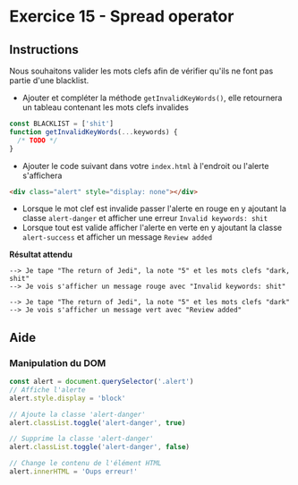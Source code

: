 # Exercice 15 - Spread operator

## Instructions

Nous souhaitons valider les mots clefs afin de vérifier qu'ils ne font pas partie d'une blacklist.

* Ajouter et compléter la méthode `getInvalidKeyWords()`, elle retournera un tableau contenant les mots clefs invalides

```js
const BLACKLIST = ['shit']
function getInvalidKeyWords(...keywords) {
  /* TODO */
}
```

* Ajouter le code suivant dans votre `index.html` à l'endroit ou l'alerte s'affichera

```html
<div class="alert" style="display: none"></div>
```

* Lorsque le mot clef est invalide passer l'alerte en rouge en y ajoutant la classe `alert-danger` et afficher une erreur `Invalid keywords: shit`
* Lorsque tout est valide afficher l'alerte en verte en y ajoutant la classe `alert-success` et afficher un message `Review added`

**Résultat attendu**

```
--> Je tape "The return of Jedi", la note "5" et les mots clefs "dark, shit"
--> Je vois s'afficher un message rouge avec "Invalid keywords: shit"

--> Je tape "The return of Jedi", la note "5" et les mots clefs "dark"
--> Je vois s'afficher un message vert avec "Review added"
```

## Aide

### Manipulation du DOM

```js
const alert = document.querySelector('.alert')
// Affiche l'alerte
alert.style.display = 'block'

// Ajoute la classe 'alert-danger'
alert.classList.toggle('alert-danger', true)

// Supprime la classe 'alert-danger'
alert.classList.toggle('alert-danger', false)

// Change le contenu de l'élément HTML
alert.innerHTML = 'Oups erreur!'
```
